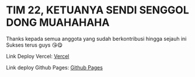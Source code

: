 # TIM 22, KETUANYA SENDI SENGGOL DONG MUAHAHAHA
Thanks kepada semua anggota yang sudah berkontribusi hingga sejauh ini<br />
Sukses terus guys :kissing_heart::yum:

Link Deploy Vercel:
[Vercel](https://team-22-surabaya-feb-24-cj6jk81vw-team-22-surabayas-projects.vercel.app/)

Link deploy Github Pages:
[Github Pages](https://surabaya-22.github.io/Team-22-Surabaya-Feb-24/)
